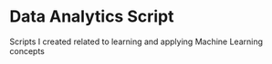 # Data Analytics Script
Scripts I created related to learning and applying Machine Learning concepts

